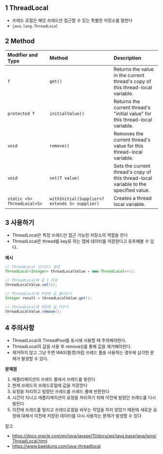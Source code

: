 ## 1 ThreadLocal

- 쓰레드 로컬은 해당 쓰레드만 접근할 수 있는 특별한 저장소를 말한다
- `java.lang.ThreadLocal`

## 2 Method

| Modifier and Type           | Method                                        | Description                                                                          |
|:----------------------------|:----------------------------------------------|:-------------------------------------------------------------------------------------|
| `T`                         | `get()`                                       | Returns the value in the current thread's copy of this thread-local variable.        |
| `protected T`               | `initialValue()`                              | Returns the current thread's "initial value" for this thread-local variable.         |
| `void`                      | `remove()`                                    | Removes the current thread's value for this thread-local variable.                   |
| `void`                      | `set(T value)`                                | Sets the current thread's copy of this thread-local variable to the specified value. |
| `static <S> ThreadLocal<S>` | `withInitial(Supplier<? extends S> supplier)` | Creates a thread local variable.                                                     |

## 3 사용하기

- ThreadLocal은 특정 쓰레드만 접근 가능한 저장소의 역할을 한다
- ThreadLocal은 thread를 key로 하는 맵에 데이터를 저장한다고 유추해볼 수 있다.

**예시**

```java
// ThreadLocal 인스턴스 생성
ThreadLocal<Integer> threadLocalValue = new ThreadLocal<>();

// ThreadLocal에 값 1 저장
threadLocalValue.set(1);

// ThreadLocal에 저장된 값 불러오기
Integer result = threadLocalValue.get();

// ThreadLocal에 저장된 값 지우기
threadLocalValue.remove();
```

## 4 주의사항

- ThreadLocal과 ThreadPool를 동시에 사용할 때 주의해야한다.
- ThreadLocal의 값을 사용 후 remove()를 통해 값을 제거해야한다.
- 제거하지 않고 그냥 두면 WAS(톰캣)처럼 쓰레드 풀을 사용하는 경우에 심각한 문제가 발생할 수 있다.

**문제점**

1. 애플리케이션이 쓰레드 풀에서 쓰레드를 빌린다
2. 현재 쓰레드의 쓰레드로컬에 값을 저장한다
3. 요청을 처리하고 빌렸던 쓰레드를 쓰레드 풀에 반환한다
4. 시간이 지나고 애플리케이션이 요청을 처리하기 위해 이전에 빌렸던 쓰레드를 다시 빌린다
5. 이전에 쓰레드를 빌리고 쓰레드로컬을 비우는 작업을 하지 않았기 때문에 새로운 요청에 대해서 이전에 저장된 데이터를 다시 사용하는 문제가 발생할 수 있다

참고

* https://docs.oracle.com/en/java/javase/11/docs/api/java.base/java/lang/ThreadLocal.html
* https://www.baeldung.com/java-threadlocal